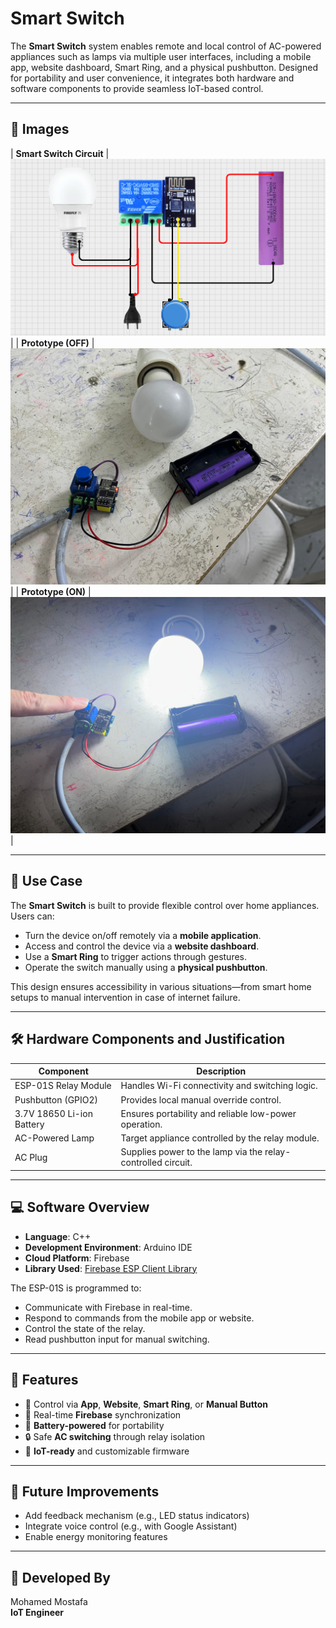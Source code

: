 # Smart Switch

The **Smart Switch** system enables remote and local control of AC-powered appliances such as lamps via multiple user interfaces, including a mobile app, website dashboard, Smart Ring, and a physical pushbutton. Designed for portability and user convenience, it integrates both hardware and software components to provide seamless IoT-based control.

---

## 📸 Images

| **Smart Switch Circuit** | ![Circuit](images/Circuit.png) |
| **Prototype (OFF)** | ![Prototype OFF](images/Prototype_OFF.jpg) | 
| **Prototype (ON)** | ![Prototype ON](images/Prototype_ON.jpg) |

---

## 📌 Use Case

The **Smart Switch** is built to provide flexible control over home appliances. Users can:

- Turn the device on/off remotely via a **mobile application**.
- Access and control the device via a **website dashboard**.
- Use a **Smart Ring** to trigger actions through gestures.
- Operate the switch manually using a **physical pushbutton**.

This design ensures accessibility in various situations—from smart home setups to manual intervention in case of internet failure.

---

## 🛠️ Hardware Components and Justification

| Component                     | Description                                                                 |
|------------------------------|-----------------------------------------------------------------------------|
| ESP-01S Relay Module          | Handles Wi-Fi connectivity and switching logic.                            |
| Pushbutton (GPIO2)            | Provides local manual override control.                                    |
| 3.7V 18650 Li-ion Battery     | Ensures portability and reliable low-power operation.                      |
| AC-Powered Lamp               | Target appliance controlled by the relay module.                           |
| AC Plug                       | Supplies power to the lamp via the relay-controlled circuit.               |

---

## 💻 Software Overview

- **Language**: C++  
- **Development Environment**: Arduino IDE  
- **Cloud Platform**: Firebase  
- **Library Used**: [Firebase ESP Client Library](https://github.com/mobizt/Firebase-ESP-Client)  

The ESP-01S is programmed to:
- Communicate with Firebase in real-time.
- Respond to commands from the mobile app or website.
- Control the state of the relay.
- Read pushbutton input for manual switching.

---

## 🚀 Features

- 🔌 Control via **App**, **Website**, **Smart Ring**, or **Manual Button**
- 📶 Real-time **Firebase** synchronization
- 🔋 **Battery-powered** for portability
- 🔒 Safe **AC switching** through relay isolation
- 🧠 **IoT-ready** and customizable firmware

---

## 🧪 Future Improvements

- Add feedback mechanism (e.g., LED status indicators)
- Integrate voice control (e.g., with Google Assistant)
- Enable energy monitoring features

---

## 👤 Developed By

Mohamed Mostafa  
**IoT Engineer**  

